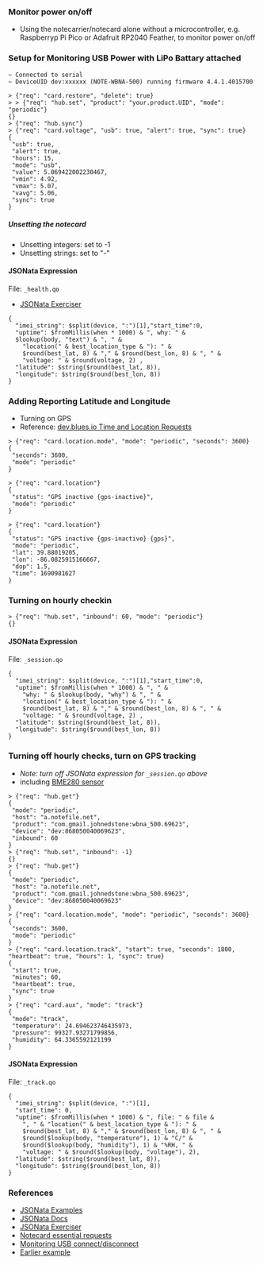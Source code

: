 ### Monitor power on/off
* Using the notecarrier/notecard alone without a microcontroller,
e.g. Raspberryp Pi Pico or Adafruit RP2040 Feather,  to monitor power on/off

### Setup for Monitoring USB Power with LiPo Battary attached
```
~ Connected to serial
~ DeviceUID dev:xxxxxx (NOTE-WBNA-500) running firmware 4.4.1.4015700

> {"req": "card.restore", "delete": true}
> > {"req": "hub.set", "product": "your.product.UID", "mode": "periodic"}
{}
> {"req": "hub.sync"}
> {"req": "card.voltage", "usb": true, "alert": true, "sync": true}
{
 "usb": true,
 "alert": true,
 "hours": 15,
 "mode": "usb",
 "value": 5.069422002230467,
 "vmin": 4.92,
 "vmax": 5.07,
 "vavg": 5.06,
 "sync": true
}
```

##### Unsetting the notecard
* Unsetting integers: set to -1
* Unsetting strings: set to "-"

#### JSONata Expression
File: `_health.qo`  
* [JSONata Exerciser](https://try.jsonata.org/)

```
{
  "imei_string": $split(device, ":")[1],"start_time":0,
  "uptime": $fromMillis(when * 1000) & ", why: " &
  $lookup(body, "text") & ", " &
    "location(" & best_location_type & "): " &
    $round(best_lat, 8) & "," & $round(best_lon, 8) & ", " &
    "voltage: " & $round(voltage, 2) ,
  "latitude": $string($round(best_lat, 8)),
  "longitude": $string($round(best_lon, 8))
}
```

### Adding Reporting Latitude and Longitude
* Turning on GPS
* Reference: [dev.blues.io Time and Location Requests](https://dev.blues.io/notecard/notecard-walkthrough/time-and-location-requests/#working-with-gps-on-the-notecard)
```
> {"req": "card.location.mode", "mode": "periodic", "seconds": 3600}
{
 "seconds": 3600,
 "mode": "periodic"
}

> {"req": "card.location"}
{
 "status": "GPS inactive {gps-inactive}",
 "mode": "periodic"
}

> {"req": "card.location"}
{
 "status": "GPS inactive {gps-inactive} {gps}",
 "mode": "periodic",
 "lat": 39.88019205,
 "lon": -86.0825915166667,
 "dop": 1.5,
 "time": 1690981627
}
```

### Turning on hourly checkin
```
> {"req": "hub.set", "inbound": 60, "mode": "periodic"}
{}
```

#### JSONata Expression
File: `_session.qo`
```
{
  "imei_string": $split(device, ":")[1],"start_time":0,
  "uptime": $fromMillis(when * 1000) & ", " &
    "why: " & $lookup(body, "why") & ", " &
    "location(" & best_location_type & "): " &
    $round(best_lat, 8) & "," & $round(best_lon, 8) & ", " &
    "voltage: " & $round(voltage, 2) ,
  "latitude": $string($round(best_lat, 8)),
  "longitude": $string($round(best_lon, 8))
}
```

### Turning off hourly checks, turn on GPS tracking
* _Note: turn off JSONata expression for `_session.qo` above_
* including [BME280 sensor](https://dev.blues.io/notecard/notecard-walkthrough/advanced-notecard-configuration/#working-with-the-notecard-aux-pins)

```
> {"req": "hub.get"}
{
 "mode": "periodic",
 "host": "a.notefile.net",
 "product": "com.gmail.johnedstone:wbna_500.69623",
 "device": "dev:868050040069623",
 "inbound": 60
}
> {"req": "hub.set", "inbound": -1}
{}
> {"req": "hub.get"}
{
 "mode": "periodic",
 "host": "a.notefile.net",
 "product": "com.gmail.johnedstone:wbna_500.69623",
 "device": "dev:868050040069623"
}
> {"req": "card.location.mode", "mode": "periodic", "seconds": 3600}
{
 "seconds": 3600,
 "mode": "periodic"
}
> {"req": "card.location.track", "start": true, "seconds": 1800, "heartbeat": true, "hours": 1, "sync": true}
{
 "start": true,
 "minutes": 60,
 "heartbeat": true,
 "sync": true
}
> {"req": "card.aux", "mode": "track"}
{
 "mode": "track",
 "temperature": 24.694623746435973,
 "pressure": 99327.93271799856,
 "humidity": 64.3365592121199
}
```

#### JSONata Expression
File: `_track.qo`
```
{
  "imei_string": $split(device, ":")[1],
  "start_time": 0,
  "uptime": $fromMillis(when * 1000) & ", file: " & file &
    ", " & "location(" & best_location_type & "): " &
    $round(best_lat, 8) & "," & $round(best_lon, 8) & ", " &
    $round($lookup(body, "temperature"), 1) & "C/" &
    $round($lookup(body, "humidity"), 1) & "%RH, " &
    "voltage: " & $round($lookup(body, "voltage"), 2),
  "latitude": $string($round(best_lat, 8)),
  "longitude": $string($round(best_lon, 8))
}
```

### References
* [JSONata Examples](https://blues.io/blog/10-jsonata-examples/)
* [JSONata Docs](https://docs.jsonata.org/overview)
* [JSONata Exerciser](https://try.jsonata.org/)
* [Notecard essential requests](https://dev.blues.io/notecard/notecard-walkthrough/essential-requests/)
* [Monitoring USB connect/disconnect](https://dev.blues.io/api-reference/notecard-api/card-requests/#card-voltage)
* [Earlier example](https://www.hackster.io/rob-lauer/cellular-enabled-power-outage-detector-w-sms-notifications-181408)

<!--
# vim: ai et ts=4 sts=4 sw=4 nu
-->
